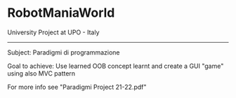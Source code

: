 # RobotManiaWorld
University Project at UPO - Italy

-------------------------------------
Subject: Paradigmi di programmazione

Goal to achieve: Use learned OOB concept learnt and create a GUI "game" using also MVC pattern

For more info see "Paradigmi Project 21-22.pdf"
